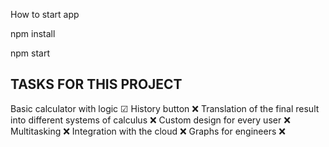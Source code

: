 How to start app

npm install

npm start

TASKS FOR THIS PROJECT
-
Basic calculator with logic ☑
History button ❌
Translation of the final result into different systems of calculus ❌
Custom design for every user ❌
Multitasking ❌
Integration with the cloud ❌
Graphs for engineers ❌

